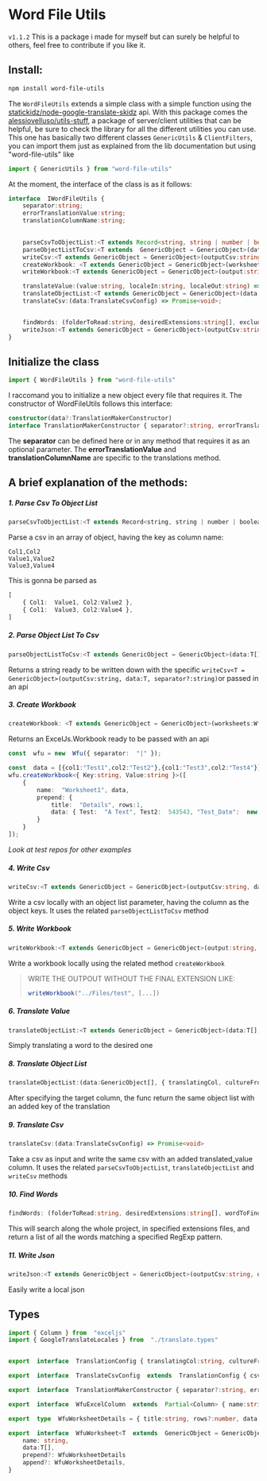 ﻿# Word File Utils

`v1.1.2`
This is a package i made for myself but can surely be helpful to others, feel free to contribute if you like it.


## Install:
```bash
npm install word-file-utils
```
The `WordFileUtils` extends a simple class with a simple function using the [statickidz/node-google-translate-skidz](https://github.com/statickidz/node-google-translate-skidz) api.
With this package comes the [alessiovelluso/utils-stuff](https://www.npmjs.com/package/utils-stuff), a package of server/client utilities that can be helpful, be sure to check the library for all the different utilities you can use. This one has basically two different classes `GenericUtils` & `ClientFilters`, you can import them just as explained from the lib documentation but using "word-file-utils" like
```ts
import { GenericUtils } from "word-file-utils"
```

  

At the moment, the interface of the class is as it follows:
```ts
interface  IWordFileUtils {
	separator:string;
	errorTranslationValue:string;
	translationColumnName:string;

  
	parseCsvToObjectList:<T extends Record<string, string | number | boolean | Date> = GenericObject>(csvFilepath:string, separator?:string) => T[];
	parseObjectListToCsv:<T extends  GenericObject = GenericObject>(data:T[], separator?:string) => string
	writeCsv:<T extends GenericObject = GenericObject>(outputCsv:string, data:T[], separator?:string) => Promise<void>
	createWorkbook: <T extends GenericObject = GenericObject>(worksheets:WfuWorksheet<T>[]) =>  Promise<Workbook>;
	writeWorkbook:<T extends GenericObject = GenericObject>(output:string, worksheets:WfuWorksheet<T>[]) => Promise<void>;

	translateValue:(value:string, localeIn:string, localeOut:string) => Promise<string>;
	translateObjectList:<T extends GenericObject = GenericObject>(data:T[], { translatingCol, cultureFrom, cultureTo }:TranslationConfig) => Promise<T[]>
	translateCsv:(data:TranslateCsvConfig) => Promise<void>;


	findWords: (folderToRead:string, desiredExtensions:string[], excludeDir:string[], wordToFind:RegExp) => string[],
	writeJson:<T extends GenericObject = GenericObject>(outputCsv:string, data:T[]) => void
}
```


## Initialize the class
```ts
import { WordFileUtils } from "word-file-utils"
```
I raccomand you to initialize a new object every file that requires it.
The constructor of WordFileUtils follows this interface:
```ts
constructor(data?:TranslationMakerConstructor)
interface TranslationMakerConstructor { separator?:string, errorTranslationValue?:string, translationColumnName?:string }
```
The **separator** can be defined here or in any method that requires it as an optional parameter.
The **errorTranslationValue** and **translationColumnName** are specific to the translations method.


## A brief explanation of the methods:
##### 1. Parse Csv To Object List
```js
parseCsvToObjectList:<T extends Record<string, string | number | boolean | Date> = GenericObject>(csvFilepath:string, separator?:string) => T[];
```
Parse a csv in an array of object, having the key as column name:
```
Col1,Col2
Value1,Value2
Value3,Value4
```
This is gonna be parsed as
```ts
[
	{ Col1:  Value1, Col2:Value2 },
	{ Col1:  Value3, Col2:Value4 },
]
```


##### 2. Parse Object List To Csv
```ts
parseObjectListToCsv:<T extends GenericObject = GenericObject>(data:T[], separator:string) => string
```
Returns a string ready to be written down with the specific `writeCsv<T = GenericObject>(outputCsv:string, data:T, separator?:string)`or passed in an api


##### 3. Create Workbook
```ts
createWorkbook: <T extends GenericObject = GenericObject>(worksheets:WfuWorksheet<T>[]) => Promise<Workbook>;
```
Returns an ExcelJs.Workbook ready to be passed with an api
```ts
const  wfu = new  Wfu({ separator:  "|" });

const  data = [{col1:"Test1",col2:"Test2"},{col1:"Test3",col2:"Test4"}]
wfu.createWorkbook<{ Key:string, Value:string }>([
	{
		name:  "Worksheet1", data,
		prepend: {
			title:  "Details", rows:1,
			data: { Test:  "A Text", Test2:  543543, "Test_Date":  new  Date() }
		}
	}
]);
```
*Look at test repos for other examples*


##### 4. Write Csv
```ts
writeCsv:<T extends GenericObject = GenericObject>(outputCsv:string, data:T[], separator?:string) => Promise<void>
```
Write a csv locally with an object list parameter, having the column as the object keys.
It uses the related `parseObjectListToCsv` method


##### 5. Write Workbook
```ts
writeWorkbook:<T extends GenericObject = GenericObject>(output:string, worksheets:WfuWorksheet<T>[]) => Promise<void>;
```
Write a workbook locally using the related method `createWorkbook`

> WRITE THE OUTPOUT WITHOUT THE FINAL EXTENSION LIKE:
> ```ts
> writeWorkbook("../Files/test", [...])
> ```


##### 6. Translate Value
```ts
translateObjectList:<T extends GenericObject = GenericObject>(data:T[], { translatingCol, cultureFrom, cultureTo }:TranslationConfig) => Promise<T[]>
```
Simply translating a word to the desired one


##### 8. Translate Object List
```ts
translateObjectList:(data:GenericObject[], { translatingCol, cultureFrom, cultureTo }:TranslationConfig) => Promise<GenericObject[]>
```
After specifying the target column, the func return the same object list with an added key of the translation


##### 9. Translate Csv
```ts
translateCsv:(data:TranslateCsvConfig) => Promise<void>
```
Take a csv as input and write the same csv with an added translated_value column.
It uses the related `parseCsvToObjectList`, `translateObjectList` and `writeCsv` methods
  

##### 10. Find Words
```ts
findWords: (folderToRead:string, desiredExtensions:string[], wordToFind:RegExp) => string[]
```
This will search along the whole project, in specified extensions files, and return a list of all the words matching a specified RegExp pattern.
  

##### 11. Write Json
```ts
writeJson:<T extends GenericObject = GenericObject>(outputCsv:string, data:T[]) => void
```
Easily write a local json



## Types
```ts
import { Column } from  "exceljs"
import { GoogleTranslateLocales } from  "./translate.types"


export  interface  TranslationConfig { translatingCol:string, cultureFrom:GoogleTranslateLocales, cultureTo:GoogleTranslateLocales }

export  interface  TranslateCsvConfig  extends  TranslationConfig { csvFilepath:string, outFilepath:string, separator?:string }

export  interface  TranslationMakerConstructor { separator?:string, errorTranslationValue?:string, translationColumnName?:string }

export  interface  WfuExcelColumn  extends  Partial<Column> { name:string, parse?: 'date' };

export  type  WfuWorksheetDetails = { title:string, rows?:number, data: GenericObject, patternColor?: string }

export  interface  WfuWorksheet<T  extends  GenericObject = GenericObject> {
	name: string,
	data:T[],
	prepend?: WfuWorksheetDetails
	append?: WfuWorksheetDetails,
}
```
